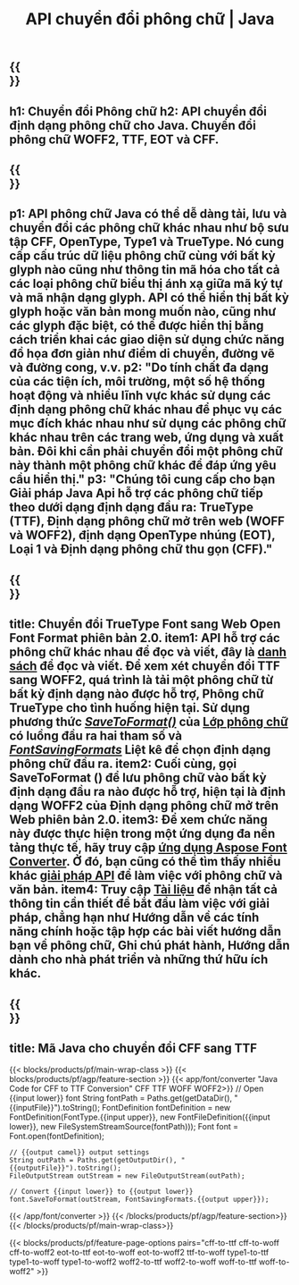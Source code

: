 ﻿---
translation: true
template: /_templates/conversion-java.md
title: API chuyển đổi phông chữ | Java
url: /java/conversion/
description: Chức năng chuyển đổi tệp phông chữ Java. Chuyển đổi các phông chữ khác nhau như CFF, EOT, WOFF, TTF và Loại 1 với một vài dòng mã Java.
keywords: chuyển đổi phông chữ java, chuyển đổi phông chữ Java, trình che phông chữ java
family: font
platformtag: java
feature: conversion
---

{{<section banner>}}
---
h1: Chuyển đổi Phông chữ
h2: API chuyển đổi định dạng phông chữ cho Java. Chuyển đổi phông chữ WOFF2, TTF, EOT và CFF.
---

{{<section overview>}}
---
p1: API phông chữ Java có thể dễ dàng tải, lưu và chuyển đổi các phông chữ khác nhau như bộ sưu tập CFF, OpenType, Type1 và TrueType. Nó cung cấp cấu trúc dữ liệu phông chữ cùng với bất kỳ glyph nào cũng như thông tin mã hóa cho tất cả các loại phông chữ biểu thị ánh xạ giữa mã ký tự và mã nhận dạng glyph. API có thể hiển thị bất kỳ glyph hoặc văn bản mong muốn nào, cũng như các glyph đặc biệt, có thể được hiển thị bằng cách triển khai các giao diện sử dụng chức năng đồ họa đơn giản như điểm di chuyển, đường vẽ và đường cong, v.v.
p2: "Do tính chất đa dạng của các tiện ích, môi trường, một số hệ thống hoạt động và nhiều lĩnh vực khác sử dụng các định dạng phông chữ khác nhau để phục vụ các mục đích khác nhau như sử dụng các phông chữ khác nhau trên các trang web, ứng dụng và xuất bản. Đôi khi cần phải chuyển đổi một phông chữ này thành một phông chữ khác để đáp ứng yêu cầu hiển thị."
p3: "Chúng tôi cung cấp cho bạn Giải pháp Java Api hỗ trợ các phông chữ tiếp theo dưới dạng định dạng đầu ra: TrueType (TTF), Định dạng phông chữ mở trên web (WOFF và WOFF2), định dạng OpenType nhúng (EOT), Loại 1 và Định dạng phông chữ thu gọn (CFF)."
---

{{<section feature1>}}
---
title: Chuyển đổi TrueType Font sang Web Open Font Format phiên bản 2.0.
item1: API hỗ trợ các phông chữ khác nhau để đọc và viết, đây là [danh sách](https://docs.aspose.com/font/java/convert/#formats-supported-for-reading-andor-writing) để đọc và viết. Để xem xét chuyển đổi TTF sang WOFF2, quá trình là tải một phông chữ từ bất kỳ định dạng nào được hỗ trợ, Phông chữ TrueType cho tình huống hiện tại. Sử dụng phương thức [*SaveToFormat()*](https://reference.aspose.com/font/java/com.aspose.font/Font#saveToFormat-java.io.OutputStream-com.aspose.font.FontSavingFormats-) của [Lớp phông chữ](https://reference.aspose.com/font/java/com.aspose.font/Font#save-java.lang.String-) có luồng đầu ra hai tham số và [*FontSavingFormats*](https://reference.aspose.com/font/java/com.aspose.font/FontSavingFormats) Liệt kê để chọn định dạng phông chữ đầu ra.
item2: Cuối cùng, gọi SaveToFormat () để lưu phông chữ vào bất kỳ định dạng đầu ra nào được hỗ trợ, hiện tại là định dạng WOFF2 của Định dạng phông chữ mở trên Web phiên bản 2.0.
item3: Để xem chức năng này được thực hiện trong một ứng dụng đa nền tảng thực tế, hãy truy cập [ứng dụng Aspose Font Converter](https://products.aspose.app/font/conversion). Ở đó, bạn cũng có thể tìm thấy nhiều khác [giải pháp API](https://products.aspose.app/font/application) để làm việc với phông chữ và văn bản.
item4: Truy cập [Tài liệu](https://docs.aspose.com/font/net/) để nhận tất cả thông tin cần thiết để bắt đầu làm việc với giải pháp, chẳng hạn như Hướng dẫn về các tính năng chính hoặc tập hợp các bài viết hướng dẫn bạn về phông chữ, Ghi chú phát hành, Hướng dẫn dành cho nhà phát triển và những thứ hữu ích khác.
---

{{<section codeexample>}}
---
title: Mã Java cho chuyển đổi CFF sang TTF
---

{{< blocks/products/pf/main-wrap-class >}}
{{< blocks/products/pf/agp/feature-section >}}
{{< app/font/converter "Java Code for CFF to TTF Conversion" CFF TTF WOFF WOFF2>}}
    // Open {{input lower}} font
    String fontPath = Paths.get(getDataDir(), "{{inputFile}}").toString();
    FontDefinition fontDefinition = new FontDefinition(FontType.{{input upper}}, new FontFileDefinition({{input lower}}, new FileSystemStreamSource(fontPath)));
    Font font = Font.open(fontDefinition);

    // {{output camel}} output settings
    String outPath = Paths.get(getOutputDir(), "{{outputFile}}").toString();
    FileOutputStream outStream = new FileOutputStream(outPath);

    // Convert {{input lower}} to {{output lower}}
    font.SaveToFormat(outStream, FontSavingFormats.{{output upper}});
{{< /app/font/converter >}}
{{< /blocks/products/pf/agp/feature-section>}}
{{< /blocks/products/pf/main-wrap-class>}}

{{< blocks/products/pf/feature-page-options pairs="cff-to-ttf cff-to-woff cff-to-woff2 eot-to-ttf eot-to-woff eot-to-woff2 ttf-to-woff type1-to-ttf type1-to-woff type1-to-woff2 woff2-to-ttf woff2-to-woff woff-to-ttf woff-to-woff2" >}}